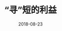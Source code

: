 ---
layout: post
title: "“寻”短的利益"
date: 2018-08-23
categories: essay
image: qiao.jpg
published: false
---